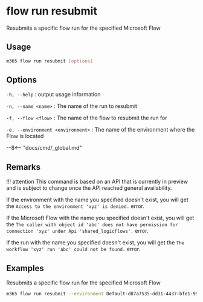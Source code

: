 # flow run resubmit

Resubmits a specific flow run for the specified Microsoft Flow

## Usage

```sh
m365 flow run resubmit [options]
```

## Options

`-h, --help`
: output usage information

`-n, --name <name>`
: The name of the run to resubmit

`-f, --flow <flow>`
: The name of the flow to resubmit the run for

`-e, --environment <environment>`
: The name of the environment where the Flow is located

--8<-- "docs/cmd/_global.md"

## Remarks

!!! attention
    This command is based on an API that is currently in preview and is subject to change once the API reached general availability.

If the environment with the name you specified doesn't exist, you will get the `Access to the environment 'xyz' is denied.` error.

If the Microsoft Flow with the name you specified doesn't exist, you will get the `The caller with object id 'abc' does not have permission for connection 'xyz' under Api 'shared_logicflows'.` error.

If the run with the name you specified doesn't exist, you will get the `The workflow 'xyz' run 'abc' could not be found.` error.

## Examples

Resubmits a specific flow run for the specified Microsoft Flow

```sh
m365 flow run resubmit --environment Default-d87a7535-dd31-4437-bfe1-95340acd55c5 --flow 5923cb07-ce1a-4a5c-ab81-257ce820109a --name 08586653536760200319026785874CU62
```
